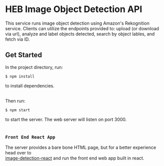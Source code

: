 # HEB Image Object Detection API

This service runs image object detection using Amazon's Rekognition service. Clients can utilize the endpoints provided to: upload (or download via url), analyze and label objects detected, search by object lables, and fetch via ID.

## Get Started

In the project directory, run:

```console
$ npm install
```

to install dependencies.
<br/><br/>

Then run:

```console
$ npm start
```

to start the server. The web server will listen on port 3000.
<br/><br/>

### `Front End React App`

The server provides a bare bone HTML page, but for a better experience head over to \
[image-detection-react](https://github.com/patrickmcclain/image-detection-react) and run the front end web app built in react.

